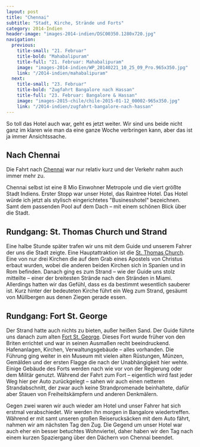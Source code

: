 ```yaml
---
layout: post
title: "Chennai"
subtitle: "Stadt, Kirche, Strände und Forts"
category: 2014-Indien
header-image: "images-2014-indien/DSC00350.1280x720.jpg"
navigation:
  previous:
    title-small: "21. Februar"
    title-bold: "Mahabalipuram"
    title-full: "21. Februar: Mahabalipuram"
    image: "images-2014-indien/WP_20140221_10_25_09_Pro.965x350.jpg"
    link: "/2014-indien/mahabalipuram"
  next:
    title-small: "23. Februar"
    title-bold: "Zugfahrt Bangalore nach Hassan"
    title-full: "23. Februar: Bangalore & Hassan"
    image: "images-2015-chile/chile-2015-01-12_00002-965x350.jpg"
    link: "/2014-indien/zugfahrt-bangalore-nach-hassan"
---
```


So toll das Hotel auch war, geht es jetzt weiter. 
Wir sind uns beide nicht ganz im klaren wie man da eine ganze Woche verbringen kann, aber das ist ja immer Ansichtssache. 

## Nach Chennai

Die Fahrt nach [Chennai](https://de.wikipedia.org/wiki/Chennai) war nur relativ kurz und der Verkehr nahm auch immer mehr zu. 

Chennai selbst ist eine 8 Mio Einwohner Metropole und die viert größte Stadt Indiens. Erster Stopp war unser Hotel, das Raintree Hotel.
Das Hotel würde ich jetzt als stylisch eingerichtetes "Businesshotel" bezeichnen. Samt dem passenden Pool auf dem Dach – mit einem schönen Blick über die Stadt. 

## Rundgang: St. Thomas Church und Strand

Eine halbe Stunde später trafen wir uns mit dem Guide und unserem Fahrer der uns die Stadt zeigte. Eine Hauptattraktion ist die [St. Thomas Church](https://de.wikipedia.org/wiki/St._Thomas_Basilica).
Eine von nur drei Kirchen die auf dem Grab eines Apostels von Christus erbaut wurden, wobei die anderen beiden Kirchen sich in Spanien und in Rom befinden.
Danach ging es zum Strand – wie der Guide uns stolz mitteilte – einer der breitesten Strände nach den Stränden in Miami. Allerdings hatten wir das Gefühl, dass es da bestimmt wesentlich sauberer ist.
Kurz hinter der bedeuteten Kirche führt ein Weg zum Strand, gesäumt von Müllbergen aus denen Ziegen gerade essen.

## Rundgang: Fort St. George

Der Strand hatte auch nichts zu bieten, außer heißen Sand. Der Guide führte uns danach zum alten [Fort St. George](https://de.wikipedia.org/wiki/Fort_St._George). Dieses Fort wurde früher von den Briten errichtet und war in seinen Ausmaßen recht beeindruckend. Hafenanlagen, Kirchen, Verwaltungsgebäude – alles vorhanden. Die Führung ging weiter in ein Museum mit vielen alten Rüstungen, Münzen, Gemälden und der ersten Flagge die nach der Unabhängigkeit hier wehte. 
Einige Gebäude des Forts werden nach wie vor von der Regierung oder dem Militär genutzt. Während der Fahrt zum Fort – eigentlich wird fast jeder Weg hier per Auto zurückgelegt – sahen wir auch einen netteren Strandabschnitt, der zwar auch keine Strandpromenade beinhaltete, dafür aber Stauen von Freiheitskämpfern und anderen Denkmälern. 

Gegen zwei waren wir auch wieder am Hotel und unser Fahrer hat sich erstmal verabschiedet. Wir werden ihn morgen in Bangalore wiedertreffen. Während er mit samt unseren großen Reiserucksäcken mit dem Auto fährt, nahmen wir am nächsten Tag den Zug. Die Gegend um unser Hotel war auch eher ein besser betuchtes Wohnviertel, daher haben wir den Tag nach einem kurzen Spaziergang über den Dächern von Chennai beendet.
